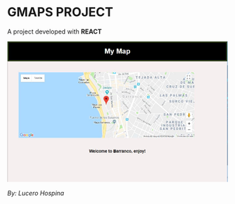 # GMAPS PROJECT

A project developed with **REACT**

![Sin titulo](public/assets/images/screenshot.JPG)

_By: Lucero Hospina_